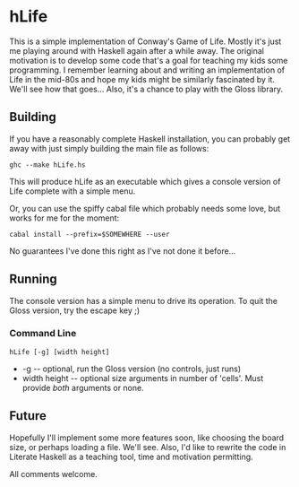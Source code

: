 # hLife

This is a simple implementation of Conway's Game of Life. Mostly it's just me playing around with Haskell again after a while away. The original motivation is to develop some code that's a goal for teaching my kids some programming. I remember learning about and writing an implementation of Life in the mid-80s and hope my kids might be similarly fascinated by it. We'll see how that goes... Also, it's a chance to play with the Gloss library.

## Building

If you have a reasonably complete Haskell installation, you can probably get away with just simply building the main file as follows:

    ghc --make hLife.hs

This will produce hLife as an executable which gives a console version of Life complete with a simple menu.

Or, you can use the spiffy cabal file which probably needs some love, but works for me for the moment:

    cabal install --prefix=$SOMEWHERE --user

No guarantees I've done this right as I've not done it before...

## Running

The console version has a simple menu to drive its operation. To quit the Gloss version, try the escape key ;)

### Command Line

    hLife [-g] [width height]

* -g -- optional, run the Gloss version (no controls, just runs)
* width height -- optional size arguments in number of 'cells'. Must provide *both* arguments or none.

## Future

Hopefully I'll implement some more features soon, like choosing the board size, or perhaps loading a file. We'll see. Also, I'd like to rewrite the code in Literate Haskell as a teaching tool, time and motivation permitting.

All comments welcome.



